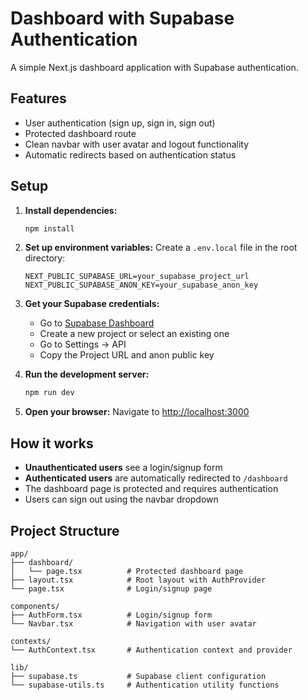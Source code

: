 # Dashboard with Supabase Authentication

A simple Next.js dashboard application with Supabase authentication.

## Features

- User authentication (sign up, sign in, sign out)
- Protected dashboard route
- Clean navbar with user avatar and logout functionality
- Automatic redirects based on authentication status

## Setup

1. **Install dependencies:**

   ```bash
   npm install
   ```

2. **Set up environment variables:**
   Create a `.env.local` file in the root directory:

   ```env
   NEXT_PUBLIC_SUPABASE_URL=your_supabase_project_url
   NEXT_PUBLIC_SUPABASE_ANON_KEY=your_supabase_anon_key
   ```

3. **Get your Supabase credentials:**

   - Go to [Supabase Dashboard](https://app.supabase.com)
   - Create a new project or select an existing one
   - Go to Settings → API
   - Copy the Project URL and anon public key

4. **Run the development server:**

   ```bash
   npm run dev
   ```

5. **Open your browser:**
   Navigate to [http://localhost:3000](http://localhost:3000)

## How it works

- **Unauthenticated users** see a login/signup form
- **Authenticated users** are automatically redirected to `/dashboard`
- The dashboard page is protected and requires authentication
- Users can sign out using the navbar dropdown

## Project Structure

```
app/
├── dashboard/
│   └── page.tsx          # Protected dashboard page
├── layout.tsx            # Root layout with AuthProvider
└── page.tsx              # Login/signup page

components/
├── AuthForm.tsx          # Login/signup form
└── Navbar.tsx            # Navigation with user avatar

contexts/
└── AuthContext.tsx       # Authentication context and provider

lib/
├── supabase.ts           # Supabase client configuration
└── supabase-utils.ts     # Authentication utility functions
```
